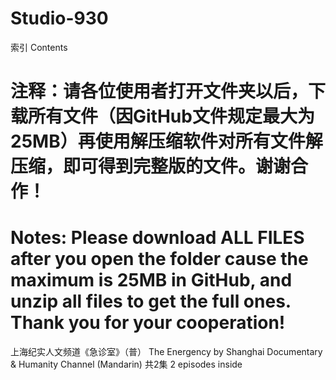 # Studio-930


索引 Contents

# 注释：请各位使用者打开文件夹以后，下载所有文件（因GitHub文件规定最大为25MB）再使用解压缩软件对所有文件解压缩，即可得到完整版的文件。谢谢合作！
# Notes: Please download ALL FILES after you open the folder cause the maximum is 25MB in GitHub, and unzip all files to get the full ones. Thank you for your cooperation!

上海纪实人文频道《急诊室》（普） The Energency by Shanghai Documentary & Humanity Channel (Mandarin) 共2集 2 episodes inside
